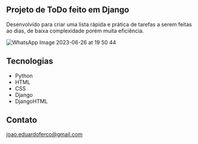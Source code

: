 ## Projeto de ToDo feito em Django

Desenvolvido para criar uma lista rápida e prática de tarefas a serem feitas ao dias, de baixa complexidade porém muita eficiência.


![WhatsApp Image 2023-06-26 at 19 50 44](https://github.com/EduardoFerreira07/TodoDjango/assets/112906865/c97afe84-7e19-42cd-b251-ed6384d2c3fd)

## Tecnologias

- Python
- HTML
- CSS
- Django 
- DjangoHTML

## Contato

joao.eduardoferco@gmail.com

